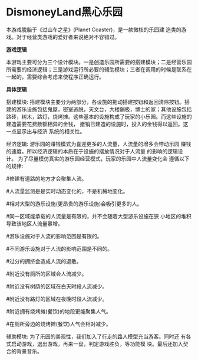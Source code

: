 # DismoneyLand黑心乐园

本游戏脱胎于《过山车之星》(Planet Coaster)，是一款微核的乐园建 造类的游戏。对于经营类游戏的爱好者来说绝对不容错过。



**游戏逻辑**

本游戏主要可分为三个设计模块。一是创造乐园所需要的搭建模块；二是经营乐园所需要的经济逻辑；三是游戏运行所必要的辅助模块；三者在调用的时候是联系在一起的，需要综合考虑来使程序正确运行。



**具体逻辑**

搭建模块: 搭建模块主要分为两部分，各设施的拖动搭建按钮和返回清除按钮。搭建的游乐设施包括鬼屋，密室逃脱，天文台，大楼蹦极，博士的家；其他设施包括路砖，树木，路灯，烧烤摊。这些基本的设施构成了玩家的小乐园。而这些设施的建造需要花费数额相异的金钱， 撤销已建造的设施时，投入的金钱得以返回。这一点显示出与经济 系统的相关性。



经济逻辑: 游乐园的赚钱模式为喜迎更多的人流量，人流量的增多会带动乐园 赚钱的速度。所以经济逻辑的本质在于设施的摆放情况对于人流量 的影响的逻辑设计。 为了尽量模仿真实的游乐园经营模式，玩家的乐园中人流量变化会 遵循以下的规律:

#修建有道路的地方才会聚集人流。

#人流量监测是是实时动态变化的，不是机械地变化。

#相对大型的游乐设施(更昂贵的游乐设施)会吸引更多的人。

#同一区域能承载的人流量是有限的，并不会随着大型游乐设施在狭 小地区的堆积导致该地区人流量暴增。

#游乐设施对于人流的影响范围是有限的。

#不同游乐设施对于人流的影响范围是不同的。

#过分的拥挤会造成人流的退散。

#附近没有厕所的区域会人流减少。

#附近没有树荫的区域在白天时段人流减少。

#附近没有路灯的区域在夜晚时段人流减少。

#附近拥有烧烤摊(餐饮)的地段更能聚集人气。

#在厕所旁边的烧烤摊(餐饮)人气会相对减少。



辅助模块: 为了乐园的美观性，我们加入了行走的路人模型充当游客。同时还 有各式启动游戏，退出游戏，再来一盘，判定游戏胜负，等功能模 块。最后还加入契合的背景音乐。



